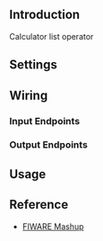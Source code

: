 ## Introduction

Calculator list operator

## Settings

## Wiring

### Input Endpoints

### Output Endpoints

## Usage

## Reference

- [FIWARE Mashup](https://mashup.lab.fiware.org/)
